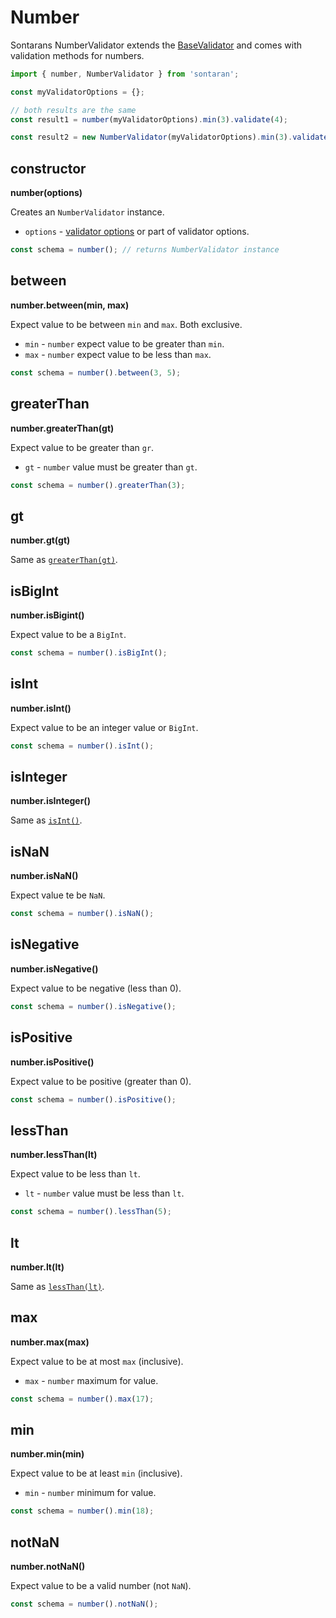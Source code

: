 # Number

Sontarans NumberValidator extends the [BaseValidator](/any) and comes with validation methods for numbers.

```js
import { number, NumberValidator } from 'sontaran';

const myValidatorOptions = {};

// both results are the same
const result1 = number(myValidatorOptions).min(3).validate(4);

const result2 = new NumberValidator(myValidatorOptions).min(3).validate(4);
```

## constructor

**number(options)**

Creates an `NumberValidator` instance.

- `options` - [validator options](/types?id=validatoroptions) or part of validator options.

```js
const schema = number(); // returns NumberValidator instance
```

## between

**number.between(min, max)**

Expect value to be between `min` and `max`. Both exclusive.

- `min` - `number` expect value to be greater than `min`.
- `max` - `number` expect value to be less than `max`.

```js
const schema = number().between(3, 5);
```

## greaterThan

**number.greaterThan(gt)**

Expect value to be greater than `gr`.

- `gt` - `number` value must be greater than `gt`.

```js
const schema = number().greaterThan(3);
```

## gt

**number.gt(gt)**

Same as [`greaterThan(gt)`](/number?id=greaterthan).

## isBigInt

**number.isBigint()**

Expect value to be a `BigInt`.

```js
const schema = number().isBigInt();
```

## isInt

**number.isInt()**

Expect value to be an integer value or `BigInt`.

```js
const schema = number().isInt();
```

## isInteger

**number.isInteger()**

Same as [`isInt()`](/number?id=isint).

## isNaN

**number.isNaN()**

Expect value te be `NaN`.

```js
const schema = number().isNaN();
```

## isNegative

**number.isNegative()**

Expect value to be negative (less than 0).

```js
const schema = number().isNegative();
```

## isPositive

**number.isPositive()**

Expect value to be positive (greater than 0).

```js
const schema = number().isPositive();
```

## lessThan

**number.lessThan(lt)**

Expect value to be less than `lt`.

- `lt` - `number` value must be less than `lt`.

```js
const schema = number().lessThan(5);
```

## lt

**number.lt(lt)**

Same as [`lessThan(lt)`](/number?id=lessthan).

## max

**number.max(max)**

Expect value to be at most `max` (inclusive).

- `max` - `number` maximum for value.

```js
const schema = number().max(17);
```

## min

**number.min(min)**

Expect value to be at least `min` (inclusive).

- `min` - `number` minimum for value.

```js
const schema = number().min(18);
```

## notNaN

**number.notNaN()**

Expect value to be a valid number (not `NaN`).

```js
const schema = number().notNaN();
```
